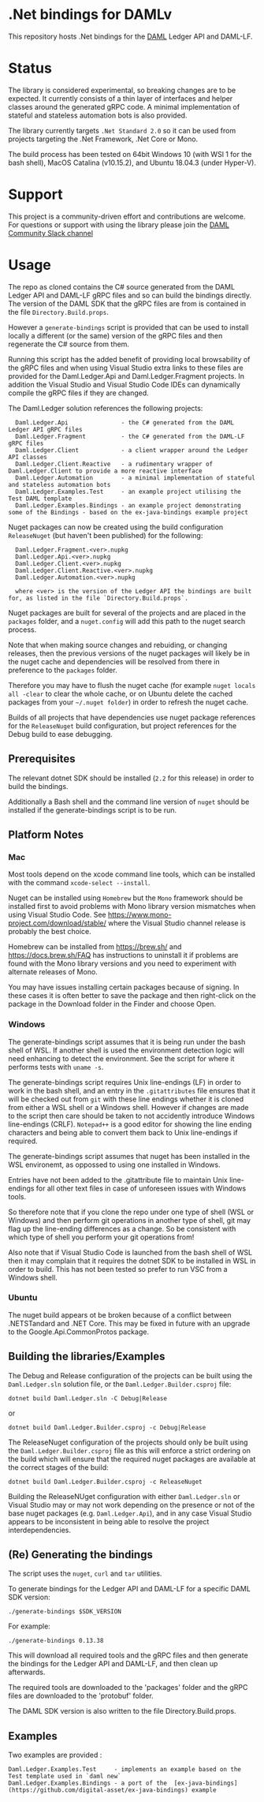 ﻿# .Net bindings for DAMLv

This repository hosts .Net bindings for the [DAML](https://www.daml.com) Ledger API and DAML-LF.

# Status

The library is considered experimental, so breaking changes are to be expected. It currently consists of a thin layer of interfaces and helper classes around the generated gRPC code. A minimal implementation of stateful and stateless automation bots is also provided.

The library currently targets `.Net Standard 2.0` so it can be used from projects targeting the .Net Framework, .Net Core or Mono.

The build process has been tested on 64bit Windows 10 (with WSl 1 for the bash shell), MacOS Catalina (v10.15.2), and Ubuntu 18.04.3 (under Hyper-V).

# Support

This project is a community-driven effort and contributions are welcome. For questions or support with using the library please join the [DAML Community Slack channel](https://damldriven.slack.com/)

# Usage

The repo as cloned contains the C# source generated from the DAML Ledger API and DAML-LF gRPC files and so can build the bindings directly. The version of the DAML SDK that the gRPC files are from is contained in the file `Directory.Build.props`.

However a `generate-bindings` script is provided that can be used to install locally a different (or the same) version of the gRPC files and then regenerate the C# source from them.

Running this script has the added benefit of providing local browsability of the gRPC files and when using Visual Studio extra links to these files are provided for the Daml.Ledger.Api and Daml.Ledger.Fragment projects. In addition the
Visual Studio and Visual Studio Code IDEs can dynamically compile the gRPC files if they are changed.

The Daml.Ledger solution references the following projects:
```
  Daml.Ledger.Api               - the C# generated from the DAML Ledger API gRPC files
  Daml.Ledger.Fragment          - the C# generated from the DAML-LF gRPC files
  Daml.Ledger.Client            - a client wrapper around the Ledger API classes
  Daml.Ledger.Client.Reactive   - a rudimentary wrapper of Daml.Ledger.Client to provide a more reactive interface
  Daml.Ledger.Automation        - a minimal implementation of stateful and stateless automation bots
  Daml.Ledger.Examples.Test     - an example project utilising the Test DAML template
  Daml.Ledger.Examples.Bindings - an example project demonstrating some of the Bindings - based on the ex-java-bindings example project
```

Nuget packages can now be created using the build configuration `ReleaseNuget` (but haven't been published) for the following:
```
  Daml.Ledger.Fragment.<ver>.nupkg
  Daml.Ledger.Api.<ver>.nupkg 
  Daml.Ledger.Client.<ver>.nupkg
  Daml.Ledger.Client.Reactive.<ver>.nupkg
  Daml.Ledger.Automation.<ver>.nupkg

  where <ver> is the version of the Ledger API the bindings are built for, as listed in the file `Directory.Build.props`.
```
Nuget packages are built for several of the projects and are placed in the `packages` folder, and a `nuget.config` will add this path to the nuget search process.

Note that when making source changes and rebuiding, or changing releases, then the previous versions of the nuget packages will likely be in the nuget cache and dependencies 
will be resolved from there in preference to the `packages` folder. 

Therefore you may have to flush the nuget cache (for example `nuget locals all -clear` to clear the whole cache, or on Ubuntu delete the cached packages from your `~/.nuget folder`) in order to refresh the nuget cache.  

Builds of all projects that have dependencies use nuget package references for the `ReleaseNuget` build configuration, but project references for the Debug build to ease debugging.

## Prerequisites

The relevant dotnet SDK should be installed (`2.2` for this release) in order to build the bindings.

Additionally a Bash shell and the command line version of `nuget` should be installed if the generate-bindings script is to be run.

## Platform Notes

### Mac

Most tools depend on the xcode command line tools, which can be installed with the command `xcode-select --install`.

Nuget can be installed using `Homebrew` but the `Mono` framework should be installed first to avoid problems with Mono library version mismatches when using
Visual Studio Code. See https://www.mono-project.com/download/stable/ where the Visual Studio channel release is probably the best choice.

Homebrew can be installed from https://brew.sh/ and https://docs.brew.sh/FAQ has instructions to uninstall it if problems are found with the Mono library versions
and you need to experiment with alternate releases of Mono.

You may have issues installing certain packages because of signing. In these cases it is often better to save the package and then right-click on the package in
the Download folder in the Finder and choose Open.

### Windows

The generate-bindings script assumes that it is being run under the bash shell of WSL. If another shell is used the environment detection logic will need
enhancing to detect the environment. See the script for where it performs tests with `uname -s`.

The generate-bindings script requires Unix line-endings (LF) in order to work in the bash shell, and an entry in the `.gitattributes` file ensures that
it will be checked out from `git` with these line endings whether it is cloned from either a WSL shell or a Windows shell. However if changes are made to the script then
care should be taken to not accidently introduce Windows line-endings (CRLF). `Notepad++` is a good editor for showing the line ending characters and being able to
convert them back to Unix line-endings if required.

The generate-bindings script assumes that nuget has been installed in the WSL environemt, as oppossed to using one installed in Windows.

Entries have not been added to the .gitattribute file to  maintain Unix line-endings for all other text files in case of unforeseen issues with Windows tools.

So therefore note that if you clone the repo under one type of shell (WSL or Windows) and then perform git operations in another type of shell, git may flag
up the line-ending differences as a change. So be consistent with which type of shell you perform your git operations from!

Also note that if Visual Studio Code is launched from the bash shell of WSL then it may complain that it requires the dotnet SDK to be installed in WSL in
order to build. This has not been tested so prefer to run VSC from a Windows shell.

### Ubuntu

The nuget build appears ot be broken because of a conflict between .NETSTandard and .NET Core. This may be fixed in future with an upgrade to the Google.Api.CommonProtos package. 

## Building the libraries/Examples

The Debug and Release configuration of the projects can be built using the `Daml.Ledger.sln` solution file, or the `Daml.Ledger.Builder.csproj` file:
```
dotnet build Daml.Ledger.sln -C Debug|Release
```
or 
```
dotnet build Daml.Ledger.Builder.csproj -c Debug|Release
```
The ReleaseNuget configuration of the projects should only be built using the `Daml.Ledger.Builder.csproj` file as this will enforce a strict ordering on the build which will ensure that the required nuget packages are available at the correct stages of the build:
```
dotnet build Daml.Ledger.Builder.csproj -c ReleaseNuget
```
Building the ReleaseNUget configuration with either `Daml.Ledger.sln` or Visual Studio may or may not work depending on the presence or not of the base nuget packages (e.g. `Daml.Ledger.Api`), and in any case Visual Studio appears to be inconsistent in being able to resolve 
the project interdependencies.

## (Re) Generating the bindings

The script uses the `nuget`, `curl` and `tar` utilities.

To generate bindings for the Ledger API and DAML-LF for a specific DAML SDK version:
```
./generate-bindings $SDK_VERSION
```

For example:
```
./generate-bindings 0.13.38
```

This will download all required tools and the gRPC files and then generate the bindings for the Ledger API and DAML-LF, and then clean up afterwards.

The required tools are downloaded to the 'packages' folder and the gRPC files are downloaded to the 'protobuf' folder.

The DAML SDK version is also written to the file Directory.Build.props.

## Examples

Two examples are provided :
```
Daml.Ledger.Examples.Test     - implements an example based on the Test template used in `daml new`
Daml.Ledger.Examples.Bindings - a port of the  [ex-java-bindings](https://github.com/digital-asset/ex-java-bindings) example
